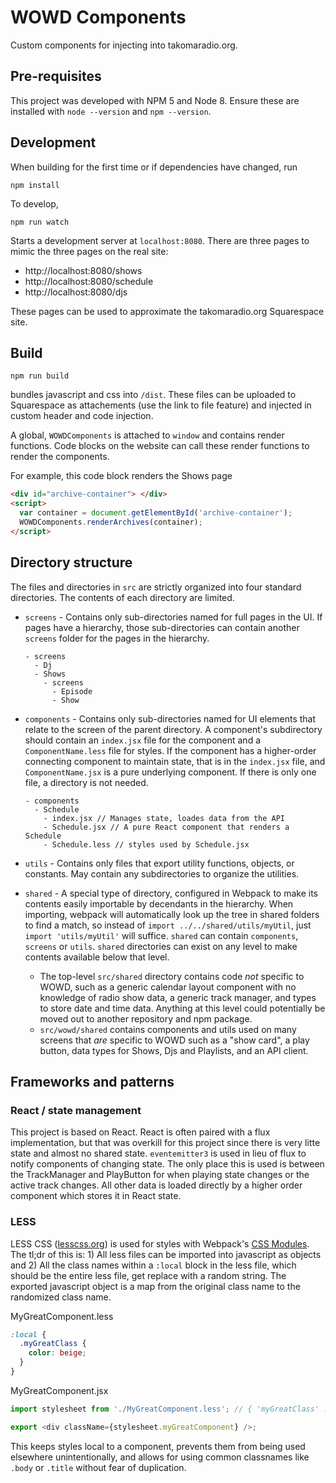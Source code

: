 # WOWD Components

Custom components for injecting into takomaradio.org.

## Pre-requisites

This project was developed with NPM 5 and Node 8.
Ensure these are installed with `node --version` and `npm --version`.

## Development

When building for the first time or if dependencies have changed, run

```
npm install
```

To develop,

```
npm run watch
``` 

Starts a development server at `localhost:8080`.
There are three pages to mimic the three pages on the real site:

* http://localhost:8080/shows
* http://localhost:8080/schedule
* http://localhost:8080/djs

These pages can be used to approximate the takomaradio.org Squarespace site.

## Build

```
npm run build
```

bundles javascript and css into `/dist`. These files can be uploaded to Squarespace as attachements (use the link to file feature) and injected in custom header and code injection.

A global, `WOWDComponents` is attached to `window` and contains render functions. 
Code blocks on the website can call these render functions to render the components.

For example, this code block renders the Shows page

```html
<div id="archive-container"> </div>
<script>
  var container = document.getElementById('archive-container');
  WOWDComponents.renderArchives(container);
</script>
```

## Directory structure

The files and directories in `src` are strictly organized into four standard directories. The contents of each directory are limited.

- `screens` - Contains only sub-directories named for full pages in the UI. If pages have a hierarchy, those sub-directories can contain another `screens` folder for the pages in the hierarchy.
  ```
  - screens
    - Dj
    - Shows
      - screens
        - Episode
        - Show
  ```
- `components` - Contains only sub-directories named for UI elements that relate to the screen of the parent directory. A component's subdirectory should contain an `index.jsx` file for the component and a `ComponentName.less` file for styles. If the component has a higher-order connecting component to maintain state, that is in the `index.jsx` file, and `ComponentName.jsx` is a pure underlying component. If there is only one file, a directory is not needed.
  ```
  - components
    - Schedule
      - index.jsx // Manages state, loades data from the API
      - Schedule.jsx // A pure React component that renders a Schedule
      - Schedule.less // styles used by Schedule.jsx
  ```

- `utils` - Contains only files that export utility functions, objects, or constants. May contain any subdirectories to organize the utilities. 
- `shared` - A special type of directory, configured in Webpack to make its contents easily importable by decendants in the hierarchy. When importing, webpack will automatically look up the tree in shared folders to find a match, so instead of `import ../../shared/utils/myUtil`, just `import 'utils/myUtil'` will suffice. `shared`  can contain `components`, `screens` or `utils`. `shared` directories can exist on any level to make contents available below that level. 
  - The top-level `src/shared` directory contains code _not_ specific to WOWD, such as a generic calendar layout component with no knowledge of radio show data, a generic track manager, and types to store date and time data.
  Anything at this level could potentially be moved out to another repository and npm package.
  - `src/wowd/shared` contains components and utils used on many screens that _are_ specific to WOWD such as a "show card", a play button, data types for Shows, Djs and Playlists, and an API client.

## Frameworks and patterns

### React / state management
This project is based on React. 
React is often paired with a flux implementation, but that was overkill for this project since there is very litte state and almost no shared state. `eventemitter3` is used in lieu of flux to notify components of changing state. The only place this is used is between the TrackManager and PlayButton for when playing state changes or the active track changes. 
All other data is loaded directly by a higher order component which stores it in React state.

### LESS

LESS CSS ([lesscss.org](http://lesscss.org)) is used for styles with Webpack's [CSS Modules](https://github.com/webpack-contrib/css-loader#modules). The tl;dr of this is: 1) All less files can be imported into javascript as objects and 2) All the class names within a `:local` block in the less file, which should be the entire less file, get replace with a random string. The exported javascript object is a map from the original class name to the randomized class name. 

MyGreatComponent.less
```css
:local {
  .myGreatClass {
    color: beige;
  }
}
```

MyGreatComponent.jsx
```javascript
import stylesheet from './MyGreatComponent.less'; // { 'myGreatClass' : 'MyGreatComponent-myGreatClass-x1f2'}

export <div className={stylesheet.myGreatComponent} />;
```

This keeps styles local to a component, prevents them from being used elsewhere unintentionally, and allows for using common classnames like `.body` or `.title` without fear of duplication.
